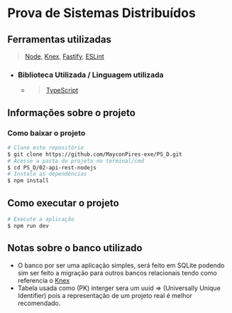 # Prova de Sistemas Distribuídos

## Ferramentas utilizadas 
> [Node]([https://](https://nodejs.org/en)), [Knex](https://knexjs.org), [Fastify](https://www.fastify.io), [ESLint]([https://](https://eslint.org))
 * ### Biblioteca Utilizada / Linguagem utilizada
   * > [TypeScript](https://www.typescriptlang.org)

## Informações sobre o projeto
  ### Como baixar o projeto
  ```bash
  # Clone este repositório
  $ git clone https://github.com/MayconPires-exe/PS_D.git
  # Acesse a pasta do projeto no terminal/cmd
  $ cd PS_D/02-api-rest-nodejs
  # Instale as dependências
  $ npm install
  ```
  ## Como executar o projeto
  ```bash
  # Execute a aplicação
  $ npm run dev
  ```

## Notas sobre o banco utilizado
* O banco por ser uma aplicação simples, será feito em SQLite podendo sim ser feito a migração para outros bancos relacionais tendo como referencia o [Knex](https://knexjs.org)
* Tabela usada como (PK) interger sera um uuid => (Universally Unique Identifier) poís a representação de um projeto real é melhor recomendado.